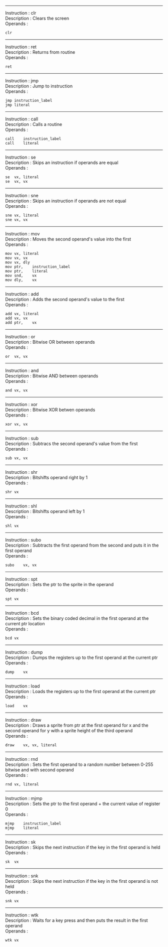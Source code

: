 ___
Instruction : clr \
Description : Clears the screen \
Operands : 
```
clr
```
___
Instruction : ret \
Description : Returns from routine \
Operands : 
```
ret
```
___
Instruction : jmp \
Description : Jump to instruction \
Operands : 
```
jmp	instruction_label
jmp	literal
```
___
Instruction : call \
Description : Calls a routine \
Operands : 
```
call	instruction_label
call	literal
```
___
Instruction : se \
Description : Skips an instruction if operands are equal \
Operands : 
```
se	vx,	literal
se	vx,	vx
```
___
Instruction : sne \
Description : Skips an instruction if operands are not equal \
Operands : 
```
sne	vx,	literal
sne	vx,	vx
```
___
Instruction : mov \
Description : Moves the second operand's value into the first \
Operands : 
```
mov	vx,	literal
mov	vx,	vx
mov	vx,	dly
mov	ptr,	instruction_label
mov	ptr,	literal
mov	snd,	vx
mov	dly,	vx
```
___
Instruction : add \
Description : Adds the second operand's value to the first \
Operands : 
```
add	vx,	literal
add	vx,	vx
add	ptr,	vx
```
___
Instruction : or \
Description : Bitwise OR between operands \
Operands : 
```
or	vx,	vx
```
___
Instruction : and \
Description : Bitwise AND between operands \
Operands : 
```
and	vx,	vx
```
___
Instruction : xor \
Description : Bitwise XOR betwen operands \
Operands : 
```
xor	vx,	vx
```
___
Instruction : sub \
Description : Subtracs the second operand's value from the first \
Operands : 
```
sub	vx,	vx
```
___
Instruction : shr \
Description : Bitshifts operand right by 1 \
Operands : 
```
shr	vx
```
___
Instruction : shl \
Description : Bitshifts operand left by 1 \
Operands : 
```
shl	vx
```
___
Instruction : subo \
Description : Subtracts the first operand from the second and puts it in the first operand \
Operands : 
```
subo	vx,	vx
```
___
Instruction : spt \
Description : Sets the ptr to the sprite in the operand \
Operands : 
```
spt	vx
```
___
Instruction : bcd \
Description : Sets the binary coded decimal in the first operand at the current ptr location \
Operands : 
```
bcd	vx
```
___
Instruction : dump \
Description : Dumps the registers up to the first operand at the current ptr \
Operands : 
```
dump	vx
```
___
Instruction : load \
Description : Loads the registers up to the first operand at the current ptr \
Operands : 
```
load	vx
```
___
Instruction : draw \
Description : Draws a sprite from ptr at the first operand for x and the second operand for y with a sprite height of the third operand \
Operands : 
```
draw	vx,	vx,	literal
```
___
Instruction : rnd \
Description : Sets the first operand to a random number between 0-255 bitwise and with second operand \
Operands : 
```
rnd	vx,	literal
```
___
Instruction : mjmp \
Description : Sets the ptr to the first operand + the current value of register 0 \
Operands : 
```
mjmp	instruction_label
mjmp	literal
```
___
Instruction : sk \
Description : Skips the next instruction if the key in the first operand is held \
Operands : 
```
sk	vx
```
___
Instruction : snk \
Description : Skips the next instruction if the key in the first operand is not held \
Operands : 
```
snk	vx
```
___
Instruction : wtk \
Description : Waits for a key press and then puts the result in the first operand \
Operands : 
```
wtk	vx
```

